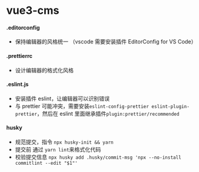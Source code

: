 # vue3-cms

#### .editorconfig

- 保持编辑器的风格统一 （vscode 需要安装插件 EditorConfig for VS Code）

#### .prettierrc

- 设计编辑器的格式化风格

#### .eslint.js

- 安装插件 eslint，让编辑器可以识别错误
- 与 prettier 可能冲突，需要安装`eslint-config-prettier eslint-plugin-prettier`，然后在 eslint 里面继承插件`plugin:prettier/recommended`

#### husky

- 规范提交，指令 `npx husky-init && yarn `
- 提交前 通过 `yarn lint`来格式化代码
- 校验提交信息 `npx husky add .husky/commit-msg 'npx --no-install commitlint --edit "$1"'`
